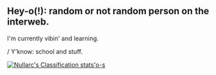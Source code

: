 ## Hey-o(!): random or not random person on the interweb.
I'm currently vibin' and learning.

  / Y'know: school and stuff.

[![Nullarc's Classification stats'o-s](https://github-readme-stats.vercel.app/api?username=SA-Nullarc&show_icons=true&theme=aura_dark&border_color=301712&bg_color=90,331F26,3A2824,331F26,251726)](https://github.com/SA-Nullarc/SA-Nullarc)

